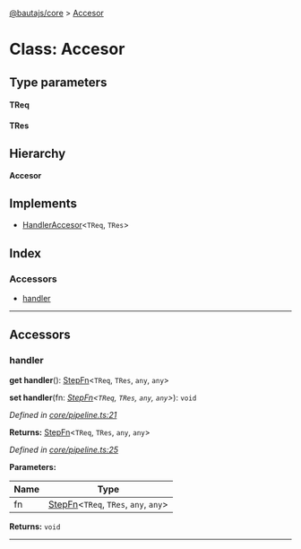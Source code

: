 [@bautajs/core](../README.md) > [Accesor](../classes/accesor.md)

# Class: Accesor

## Type parameters
#### TReq 
#### TRes 
## Hierarchy

**Accesor**

## Implements

* [HandlerAccesor](../interfaces/handleraccesor.md)<`TReq`, `TRes`>

## Index

### Accessors

* [handler](accesor.md#handler)

---

## Accessors

<a id="handler"></a>

###  handler

**get handler**(): [StepFn](../#stepfn)<`TReq`, `TRes`, `any`, `any`>

**set handler**(fn: *[StepFn](../#stepfn)<`TReq`, `TRes`, `any`, `any`>*): `void`

*Defined in [core/pipeline.ts:21](https://github.axa.com/Digital/bauta-nodejs/blob/167ddcc/packages/bautajs/src/core/pipeline.ts#L21)*

**Returns:** [StepFn](../#stepfn)<`TReq`, `TRes`, `any`, `any`>

*Defined in [core/pipeline.ts:25](https://github.axa.com/Digital/bauta-nodejs/blob/167ddcc/packages/bautajs/src/core/pipeline.ts#L25)*

**Parameters:**

| Name | Type |
| ------ | ------ |
| fn | [StepFn](../#stepfn)<`TReq`, `TRes`, `any`, `any`> |

**Returns:** `void`

___

